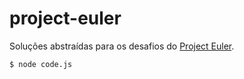 # project-euler

Soluções abstraídas para os desafios do [Project Euler].

[Project Euler]: <https://projecteuler.net/>

```sh
$ node code.js
```